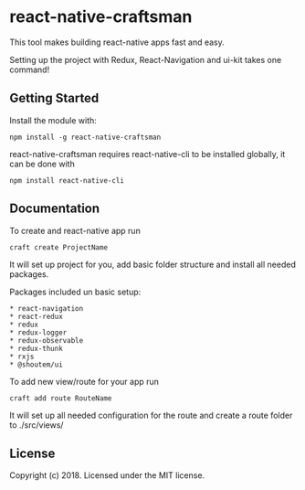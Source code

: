 # react-native-craftsman

This tool makes building react-native apps fast and easy.

Setting up the project with Redux, React-Navigation and ui-kit takes one command!

## Getting Started
Install the module with: 
```
npm install -g react-native-craftsman 
```

react-native-craftsman requires react-native-cli to be installed globally, it can be done with 
```
npm install react-native-cli
```

## Documentation

To create and react-native app run 
```
craft create ProjectName
```
It will set up project for you, add basic folder structure and install all needed packages. 

Packages included un basic setup:

    * react-navigation
    * react-redux
    * redux
    * redux-logger
    * redux-observable
    * redux-thunk
    * rxjs
    * @shoutem/ui


To add new view/route for your app run 
```
craft add route RouteName
```
It will set up all needed configuration for the route and create a route folder to ./src/views/

## License
Copyright (c) 2018. Licensed under the MIT license.
